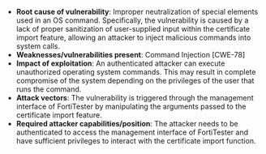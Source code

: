 - **Root cause of vulnerability**: Improper neutralization of special elements used in an OS command. Specifically, the vulnerability is caused by a lack of proper sanitization of user-supplied input within the certificate import feature, allowing an attacker to inject malicious commands into system calls.
- **Weaknesses/vulnerabilities present**: Command Injection [CWE-78]
- **Impact of exploitation**: An authenticated attacker can execute unauthorized operating system commands. This may result in complete compromise of the system depending on the privileges of the user that runs the command.
- **Attack vectors**: The vulnerability is triggered through the management interface of FortiTester by manipulating the arguments passed to the certificate import feature.
- **Required attacker capabilities/position**: The attacker needs to be authenticated to access the management interface of FortiTester and have sufficient privileges to interact with the certificate import function.